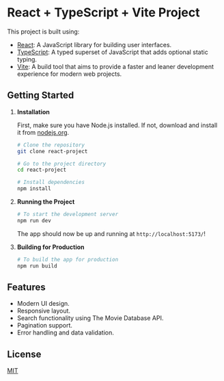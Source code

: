# React + TypeScript + Vite Project

This project is built using:

- [React](https://reactjs.org/): A JavaScript library for building user interfaces.
- [TypeScript](https://www.typescriptlang.org/): A typed superset of JavaScript that adds optional static typing.
- [Vite](https://vitejs.dev/): A build tool that aims to provide a faster and leaner development experience for modern web projects.

## Getting Started

1. **Installation**

   First, make sure you have Node.js installed. If not, download and install it from [nodejs.org](https://nodejs.org/).

   ```bash
   # Clone the repository
   git clone react-project

   # Go to the project directory
   cd react-project

   # Install dependencies
   npm install
   ```

2. **Running the Project**

   ```bash
   # To start the development server
   npm run dev
   ```

   The app should now be up and running at `http://localhost:5173/`!

3. **Building for Production**

   ```bash
   # To build the app for production
   npm run build
   ```

## Features

- Modern UI design.
- Responsive layout.
- Search functionality using The Movie Database API.
- Pagination support.
- Error handling and data validation.

## License

[MIT](https://choosealicense.com/licenses/mit/)

